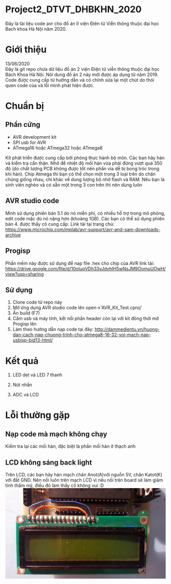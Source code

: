 # Project2_DTVT_DHBKHN_2020
 Đây là tài liệu code avr cho đồ án II viện Điên tử Viễn thông thuộc đại học Bach khoa Hà Nội năm 2020.
# Giới thiệu
 13/06/2020  
Đây là git repo chứa dữ liệu đồ án 2 viện Điện tử viễn thông thuộc đại học Bách Khoa Hà Nội. Nôi dung đồ án 2 này mới được áp dụng từ năm 2019. 
 Code được cung cấp từ hướng dẫn và có chỉnh sửa lại một chút do thói quen code của và lỗi mình phát hiện được.
# Chuẩn bị
## Phần cứng 
- AVR development kit 
- SPI usb for AVR
- ATmega16 hoặc ATmega32 hoặc ATmega8  

Kít phát triển được cung cấp bởi phòng thực hành bộ môn. Các bạn hãy hàn và kiểm tra cẩn thận. Nhớ để nhiệt độ mối hàn vừa phải đừng vượt quá 350 độ (do chất lượng PCB không được tốt nên phần via dễ bị bong tróc trong khi hàn). 
 Chip Atmega thì bạn có thể chọn một trong 3 loại trên do chân chúng giống nhau, chỉ khác về dung lượng bộ nhớ flash và RAM. Nêu bạn là sinh viên nghèo và có sẵn một trong 3 con trên thì nên dùng luôn
## AVR studio code 
 Mình sử dụng phiên bản 5.1 do nó miễn phí, có nhiều hỗ trợ trong mô phỏng, edit code mặc dù nó nặng hơn (khoảng 1GB). Các bạn có thể sử dụng phiên bản 4. được thầy cô cung cấp.
 Link tải tại trang chủ:
 https://www.microchip.com/mplab/avr-support/avr-and-sam-downloads-archive

## Progisp
 Phần mềm này được sử dụng để nap file .hex cho chip của AVR
 link tải:
https://drive.google.com/file/d/10oluqVDh33vJdvhIH5wNsJM9OomuUOwH/view?usp=sharing
 
## Sử dụng
1. Clone code từ repo này
2. Mở ứng dụng AVR studio code lên open->'AVR_Kit_Test.cproj'
3. Ấn build (F7) 
4. Cắm usb và máy tính, kết nối phần header còn lại với kit đông thời mở Progisp lên
5. Làm theo hướng dẫn nạp code tại đây: http://dammedientu.vn/huong-dan-cach-nap-chuong-trinh-cho-atmega8-16-32-voi-mach-nap-usbisp-bid13-html/
# Kết quả
1. LED dẹt và LED 7 thanh

2. Nút nhấn

3. ADC và LCD

# Lỗi thường gặp
## Nạp code mà mạch không chạy
 Kiểm tra lại các mối hàn, đặc biệt là phần mối hàn ở thạch anh
## LCD không sáng back light
Trên LCD, các bạn hãy hàn mạch chân Anot(A)với nguồn 5V, chân Katot(K) với đất GND. Nên nối luôn trên mạch LCD vì nếu nối trên board sẽ làm giảm tính thẩm mỹ, điều đó làm thầy cô không vui :D 
<img src="photos/lcd.jpg">

